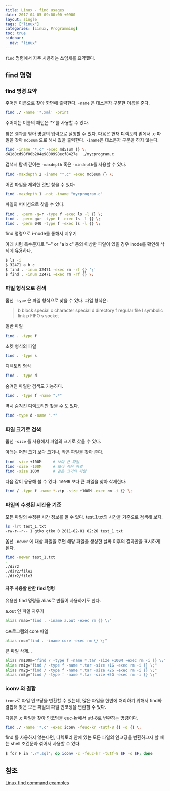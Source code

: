 ```yaml
---
title: Linux - find usages
date: 2017-04-05 09:00:00 +0900
layout: single
tags: ["linux"]
categories: [Linux, Programming]
toc: true
sidebar:
  nav: "linux"
---
```


`find` 명령에서 자주 사용하는 쓰임새를 요약했다.

## find 명령

### find 명령 요약

주어진 이름으로 찾아 화면에 출력한다. `-name` 은 대소문자 구분한 이름을 준다.

```sh
find ./ -name '*.xml' -print
```

주어지는 이름의 패턴은 *\*?* 를 사용할 수 있다.


찾은 결과를 받아 명령의 입력으로 실행할 수 있다. 다음은 현재 디렉토리 밑에서 .c 파일을 찾아 `md5sum` 으로 해시 값을 출력한다. `-iname`은 대소문자 구분을 하지 않는다.


```sh
find -iname "*.c" -exec md5sum {} \;
d41d8cd98f00b204e9800998ecf8427e  ./mycprogram.c
```


검색시 탐색 깊이는 `-maxdepth` 혹은 `-mindepth`를 사용할 수 있다.

```sh
find -maxdepth 2 -iname "*.c" -exec md5sum {} \;
```


어떤 파일을 제외한 것만 찾을 수 있다:

```sh
find -maxdepth 1 -not -iname "mycprogram.c"
```


파일의 퍼미션으로 찾을 수 있다.

```sh
find . -perm -g=r -type f -exec ls -l {} \;
find . -perm g=r -type f -exec ls -l {} \;
find . -perm 040 -type f -exec ls -l {} \;
```

find 명령으로 i-node를 통해서 지우기

아래 처럼 특수문자로 "~" or "a b c" 등의 이상한 파일이 있을 경우 inode를 확인해 삭제에 유용하다.

```sh
$ ls -i
$ 32471 a b c  
$ find . -inum 32471 -exec rm -rf {} ';'
$ find . -inum 32471 -exec rm -rf {} \;
```


### 파일 형식으로 검색

옵션 `-type` 은 파일 형식으로 찾을 수 있다. 파일 형식은:

>  b       block special
>  c       character special
>  d       directory
>  f       regular file
>  l       symbolic link
>  p       FIFO
>  s       socket


일반 파일

```sh
find . -type f
```

소켓 형식의 파일

```sh
find . -type s
```


디렉토리 형식

```sh
find . -type d
```

숨겨진 파일만 검색도 가능하다.

```sh
find . -type f -name ".*"
```

역시 숨겨진 디렉토리만 찾을 수 도 있다.

```sh
find -type d -name ".*"
```


### 파일 크기로 검색

옵션 `-size` 를 사용해서 파일의 크기로 찾을 수 있다. 

아래는 어떤 크기 보다 크거나, 작은 파일을 찾아 준다.

```sh
find -size +100M     # 보다 큰 파일
find -size -100M     # 보다 작은 파일
find -size 100M      # 같은 크기의 파일
```

다음 같이 응용해 볼 수 있다. `100MB` 보다 큰 파일을 찾아 삭제한다:

```sh
find / -type f -name *.zip -size +100M -exec rm -i {} \;
```


### 파일의 수정된 시간을 기준

모든 파일의 수정된 시간 정보를 알 수 있다. test_1.txt의 시간을 기준으로 검색해 보자.

```sh
ls -lrt test_1.txt
-rw-r--r-- 1 gtko gtko 0 2011-02-01 02:26 test_1.txt
```

옵션 `-newer` 에 대상 파일을 주면 해당 파일을 생성한 날짜 이후의 결과만을 표시하게 된다.

```sh
find -newer test_1.txt
.
./dir2
./dir2/file2
./dir2/file3
```


#### 자주 사용할 만한 find 명령

유용한 find 명령들 alias로 만들어 사용하기도 한다.

a.out 인 파일 지우기

```sh
alias rmao="find . -iname a.out -exec rm {} \;"
```

c프로그램의 core 파일

```sh
alias rmc="find . -iname core -exec rm {} \;"
```

큰 파일 삭제...

```sh
alias rm100m="find / -type f -name *.tar -size +100M -exec rm -i {} \;"
alias rm1g="find / -type f -name *.tar -size +1G -exec rm -i {} \;"
alias rm2g="find / -type f -name *.tar -size +2G -exec rm -i {} \;"
alias rm5g="find / -type f -name *.tar -size +5G -exec rm -i {} \;"
```


### iconv 와 결합

`iconv`로 파일 인코딩을 변환할 수 있는데, 많은 파일을 한번에 처리하기 위해서 find와 결합해 찾은 모든 파일의 파일 인코딩을 변환할 수 있다.

다음은 .c 파일을 찾아 인코딩을 euc-kr에서 utf-8로 변환하는 명령이다.

```sh
find ./ -name '*.c' -exec iconv -feuc-kr -tutf-8 {} -o {} \;
```

find 를 사용하지 않는다면, 디렉토리 안에 있는 모든 파일의 인코딩을 변환하고자 할 때는 shell 조건문과 섞어서 사용할 수 있다.

```sh
$ for F in './*.sql'; do iconv -c -feuc-kr -tutf-8 $F -o $F; done
```


## 참조

[Linux find command examples](http://www.thegeekstuff.com/2009/03/15-practical-linux-find-command-examples/)

